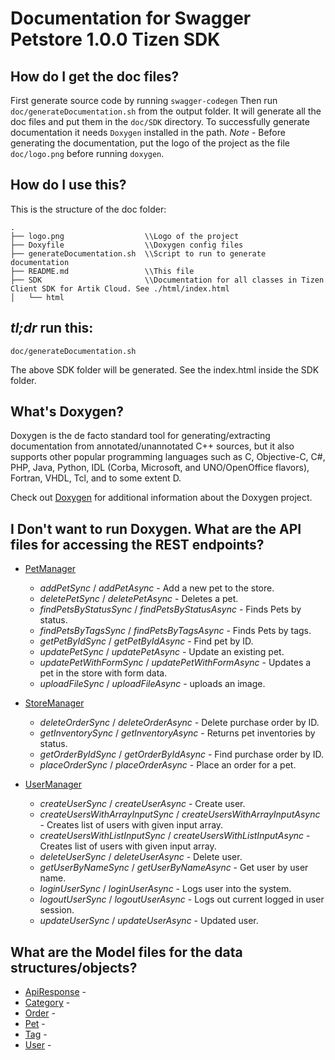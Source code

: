 # Documentation for Swagger Petstore 1.0.0 Tizen SDK

## How do I get the doc files?
First generate source code by running `swagger-codegen`
Then run `doc/generateDocumentation.sh` from the output folder. It will generate all the doc files and put them in the `doc/SDK` directory.
To successfully generate documentation it needs `Doxygen` installed in the path.
*Note* - Before generating the documentation, put the logo of the project as the file `doc/logo.png` before running `doxygen`.


## How do I use this?
This is the structure of the doc folder:

```
.
├── logo.png                  \\Logo of the project
├── Doxyfile                  \\Doxygen config files
├── generateDocumentation.sh  \\Script to run to generate documentation
├── README.md                 \\This file
├── SDK                       \\Documentation for all classes in Tizen Client SDK for Artik Cloud. See ./html/index.html
│   └── html

```

## *tl;dr* run this:

```
doc/generateDocumentation.sh
```

The above SDK folder will be generated. See the index.html inside the SDK folder.


## What's Doxygen?
Doxygen is the de facto standard tool for generating/extracting documentation from annotated/unannotated C++ sources, but it also supports other popular programming languages such as C, Objective-C, C#, PHP, Java, Python, IDL (Corba, Microsoft, and UNO/OpenOffice flavors), Fortran, VHDL, Tcl, and to some extent D.

Check out [Doxygen](https://www.doxygen.org/) for additional information about the Doxygen project.

## I Don't want to run Doxygen. What are the API files for accessing the REST endpoints?

* [PetManager](../src/PetManager.cpp)
  * *addPetSync* / *addPetAsync* - Add a new pet to the store.
  * *deletePetSync* / *deletePetAsync* - Deletes a pet.
  * *findPetsByStatusSync* / *findPetsByStatusAsync* - Finds Pets by status.
  * *findPetsByTagsSync* / *findPetsByTagsAsync* - Finds Pets by tags.
  * *getPetByIdSync* / *getPetByIdAsync* - Find pet by ID.
  * *updatePetSync* / *updatePetAsync* - Update an existing pet.
  * *updatePetWithFormSync* / *updatePetWithFormAsync* - Updates a pet in the store with form data.
  * *uploadFileSync* / *uploadFileAsync* - uploads an image.

* [StoreManager](../src/StoreManager.cpp)
  * *deleteOrderSync* / *deleteOrderAsync* - Delete purchase order by ID.
  * *getInventorySync* / *getInventoryAsync* - Returns pet inventories by status.
  * *getOrderByIdSync* / *getOrderByIdAsync* - Find purchase order by ID.
  * *placeOrderSync* / *placeOrderAsync* - Place an order for a pet.

* [UserManager](../src/UserManager.cpp)
  * *createUserSync* / *createUserAsync* - Create user.
  * *createUsersWithArrayInputSync* / *createUsersWithArrayInputAsync* - Creates list of users with given input array.
  * *createUsersWithListInputSync* / *createUsersWithListInputAsync* - Creates list of users with given input array.
  * *deleteUserSync* / *deleteUserAsync* - Delete user.
  * *getUserByNameSync* / *getUserByNameAsync* - Get user by user name.
  * *loginUserSync* / *loginUserAsync* - Logs user into the system.
  * *logoutUserSync* / *logoutUserAsync* - Logs out current logged in user session.
  * *updateUserSync* / *updateUserAsync* - Updated user.


## What are the Model files for the data structures/objects?

* [ApiResponse](../src/ApiResponse.cpp) - 
* [Category](../src/Category.cpp) - 
* [Order](../src/Order.cpp) - 
* [Pet](../src/Pet.cpp) - 
* [Tag](../src/Tag.cpp) - 
* [User](../src/User.cpp) - 
